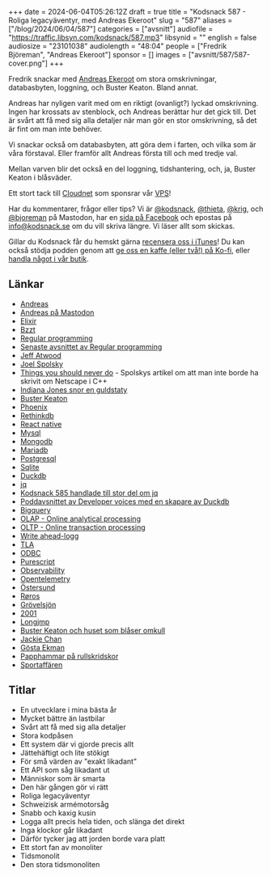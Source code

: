 +++
date = 2024-06-04T05:26:12Z
draft = true
title = "Kodsnack 587 - Roliga legacyäventyr, med Andreas Ekeroot"
slug = "587"
aliases = ["/blog/2024/06/04/587"]
categories = ["avsnitt"]
audiofile = "https://traffic.libsyn.com/kodsnack/587.mp3"
libsynid = ""
english = false
audiosize = "23101038"
audiolength = "48:04"
people = ["Fredrik Björeman", "Andreas Ekeroot"]
sponsor = []
images = ["avsnitt/587/587-cover.png"]
+++

Fredrik snackar med [Andreas Ekeroot](https://andreasekeroot.com/) om stora omskrivningar, databasbyten, loggning, och Buster Keaton. Bland annat.

Andreas har nyligen varit med om en riktigt (ovanligt?) lyckad omskrivning. Ingen har krossats av stenblock, och Andreas berättar hur det gick till. Det är svårt att få med sig alla detaljer när man gör en stor omskrivning, så det är fint om man inte behöver.

Vi snackar också om databasbyten, att göra dem i farten, och vilka som är våra förstaval. Eller framför allt Andreas första till och med tredje val.

Mellan varven blir det också en del loggning, tidshantering, och, ja, Buster Keaton i blåsväder.

Ett stort tack till [Cloudnet](https://www.cloudnet.se) som sponsrar vår [VPS](https://en.wikipedia.org/wiki/Virtual_private_server)!

Har du kommentarer, frågor eller tips? Vi är [@kodsnack](https://social.podsnack.se/@kodsnack), [@thieta](https://6510.nu/@thieta), [@krig](https://6510.nu/@krig), och [@bjoreman](https://toot.cafe/@bjoreman) på Mastodon, har en [sida på Facebook](https://www.facebook.com/) och epostas på [info@kodsnack.se](mailto:info@kodsnack.se) om du vill skriva längre. Vi läser allt som skickas.

Gillar du Kodsnack får du hemskt gärna [recensera oss i iTunes](https://itunes.apple.com/se/podcast/kodsnack/id561631498?l=en)! Du kan också stödja podden genom att <a href="https://ko-fi.com/kodsnack" rel="payment">ge oss en kaffe (eller två!) på Ko-fi</a>, eller [handla något i vår butik](https://shop.spreadshirt.se/kodsnack/).

## Länkar
* [Andreas](https://andreasekeroot.com/)
* [Andreas på Mastodon](https://hachyderm.io/@equeroot)
* [Elixir](https://elixir-lang.org/)
* [Bzzt](https://www.bzzt.se/)
* [Regular programming](https://www.regprog.com/)
* [Senaste avsnittet av Regular programming](https://www.regprog.com/54)
* [Jeff Atwood](https://en.wikipedia.org/wiki/Jeff_Atwood)
* [Joel Spolsky](https://en.wikipedia.org/wiki/Joel_Spolsky)
* [Things you should never do](https://www.joelonsoftware.com/2000/04/06/things-you-should-never-do-part-i/) - Spolskys artikel om att man inte borde ha skrivit om Netscape i C++
* [Indiana Jones snor en guldstaty](https://www.youtube.com/watch?v=0gU35Tgtlmg)
* [Buster Keaton](https://en.wikipedia.org/wiki/Buster_Keaton)
* [Phoenix](https://phoenixframework.org/)
* [Rethinkdb](https://en.wikipedia.org/wiki/RethinkDB)
* [React native](https://en.wikipedia.org/wiki/React_Native)
* [Mysql](https://en.wikipedia.org/wiki/MySQL)
* [Mongodb](https://en.wikipedia.org/wiki/MongoDB)
* [Mariadb](https://en.wikipedia.org/wiki/MariaDB)
* [Postgresql](https://en.wikipedia.org/wiki/PostgreSQL)
* [Sqlite](https://en.wikipedia.org/wiki/SQLite)
* [Duckdb](https://duckdb.org/)
* [jq](https://en.wikipedia.org/wiki/Jq_%28programming_language%29)
* [Kodsnack 585 handlade till stor del om jq](https://kodsnack.se/585/)
* [Poddavsnittet av Developer voices med en skapare av Duckdb](https://zencastr.com/z/6vQ7XQsq)
* [Bigquery](https://en.wikipedia.org/wiki/BigQuery)
* [OLAP - Online analytical processing](https://en.wikipedia.org/wiki/Online_analytical_processing)
* [OLTP - Online transaction processing](https://en.wikipedia.org/wiki/Online_transaction_processing)
* [Write ahead-logg](https://en.wikipedia.org/wiki/Write-ahead_logging)
* [TLA](https://en.wikipedia.org/wiki/Three-letter_acronym)
* [ODBC](https://en.wikipedia.org/wiki/Open_Database_Connectivity)
* [Purescript](https://en.wikipedia.org/wiki/PureScript)
* [Observability](https://en.wikipedia.org/wiki/Observability_%28software%29)
* [Opentelemetry](https://opentelemetry.io/)
* [Östersund](https://sv.wikipedia.org/wiki/%C3%96stersund)
* [Røros](https://sv.wikipedia.org/wiki/R%C3%B8ros)
* [Grövelsjön](https://sv.wikipedia.org/wiki/Gr%C3%B6velsj%C3%B6n)
* [2001](https://en.wikipedia.org/wiki/2001:_A_Space_Odyssey)
* [Longjmp](http://www.fmc-modeling.org/category/projects/apache/amp/A_5_Longjmp.html)
* [Buster Keaton och huset som blåser omkull](https://www.youtube.com/watch?v=yHt4Hoz0fkw)
* [Jackie Chan](https://en.wikipedia.org/wiki/Jackie_Chan)
* [Gösta Ekman](https://sv.wikipedia.org/wiki/G%C3%B6sta_Ekman_den_yngre)
* [Papphammar på rullskridskor](https://www.tiktok.com/@johnnykarlsson2000/video/7174452949102447878)
* [Sportaffären](https://m.imdb.com/title/tt9581078/mediaviewer/rm2097774849/)

## Titlar
* En utvecklare i mina bästa år
* Mycket bättre än lastbilar
* Svårt att få med sig alla detaljer
* Stora kodpåsen
* Ett system där vi gjorde precis allt
* Jättehäftigt och lite stökigt
* För små värden av "exakt likadant"
* Ett API som såg likadant ut
* Människor som är smarta
* Den här gången gör vi rätt
* Roliga legacyäventyr
* Schweizisk armémotorsåg
* Snabb och kaxig kusin
* Logga allt precis hela tiden, och slänga det direkt
* Inga klockor går likadant
* Därför tycker jag att jorden borde vara platt
* Ett stort fan av monoliter
* Tidsmonolit
* Den stora tidsmonoliten